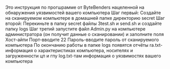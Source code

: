 Это инструкция по прогшрамме от ByteBenders нацеленной на обнаружения уязвимостей вашего компьютера
Шаг первый: Создайте на сканируемом компьютере в домашней папке директорию seсret
Шаг второй: Перекиньте в папку secret файлы 3test.sh и send.sh и создайте папку logs
Шаг третий запустите файл Admin.py на компьютере администратора (он получит данные о сканировании) и заполните поля
Хост-айпи
Порт-вводите 22
Пароль-вводите пароль от сканируемого компьютера
По окончанию работы в папке logs появятся отчёты
ra.txt-информация о характеристиках компьютера, носителях и загруженности цп и гпу
log.txt-там информация о уязвимостях вашего компьютера
